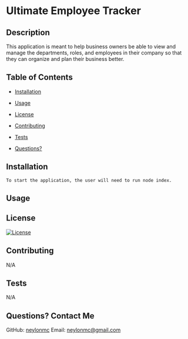 # Ultimate Employee Tracker

## Description
  This application is meant to help business owners be able to view and manage the departments, roles, and employees in their company so that they can organize and plan their business better.
## Table of Contents
  
* [Installation](#installation)
  
* [Usage](#usage)
  
* [License](#license)
  
* [Contributing](#contributing)
  
* [Tests](#tests)
  
* [Questions?](#questions)

## Installation
  ```
  To start the application, the user will need to run node index.
  ```
  
## Usage
  
  
## License
  [![License](https://img.shields.io/badge/License-MIT%202.0-blue.svg)](https://opensource.org/licenses/MIT)
  
## Contributing
  N/A
  
## Tests
  N/A
  
## Questions? Contact Me
  GitHub: [neylonmc]("https://github.com/neylonmc")
  Email: [neylonmc@gmail.com]("mailto:neylonmc@gmail.com") 